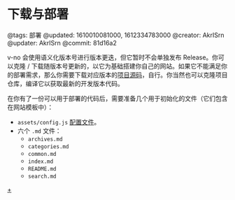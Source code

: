 # 下载与部署

@tags: 部署
@updated: 1610010081000, 1612334783000
@creator: AkrISrn
@updater: AkrISrn
@commit: 81d16a2

v-no 会使用语义化版本号进行版本更迭，但它暂时不会单独发布 Release。你可以克隆 / 下载随版本号更新的[](/zh/docs/template.md "#")，以它为基础搭建你自己的网站。如果它不能满足你的部署需求，那么你需要下载对应版本的[项目源码](https://github.com/akrisrn/v-no/tags)，自行[](/zh/docs/compile.md "#")。你当然也可以克隆项目仓库，编译它以获取最新的开发版本代码。

在你有了一份可以用于部署的代码后，需要准备几个用于初始化的文件（它们包含在网站模板中）：

- `assets/config.js` [配置文件](/zh/snippets/config.js.md "#")。
- 六个 `.md` 文件：
    - `archives.md`
    - `categories.md`
    - `common.md`
    - `index.md`
    - `README.md`
    - `search.md`

[+](/zh/docs/deploy.md)
